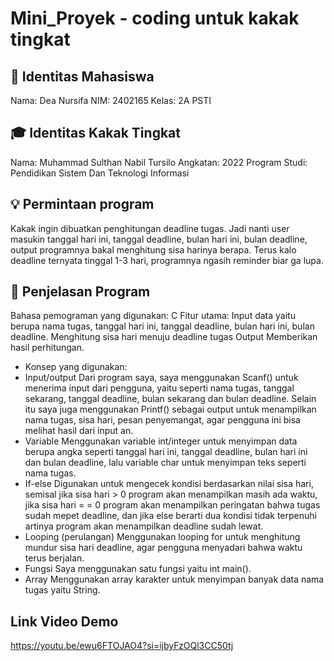 # Mini_Proyek - coding untuk kakak tingkat

## 👤 Identitas Mahasiswa
Nama: Dea Nursifa
NIM: 2402165
Kelas: 2A PSTI

## 🎓 Identitas Kakak Tingkat
Nama: Muhammad Sulthan Nabil Tursilo
Angkatan: 2022
Program Studi: Pendidikan Sistem Dan Teknologi Informasi

## 💡 Permintaan program
Kakak ingin dibuatkan penghitungan deadline tugas. Jadi nanti user masukin tanggal hari ini, tanggal deadline, bulan hari ini, bulan deadline, output programnya bakal menghitung sisa harinya berapa. Terus kalo deadline ternyata tinggal 1-3 hari, programnya ngasih reminder biar ga lupa.

## 🧠 Penjelasan Program
Bahasa pemograman yang digunakan: C
Fitur utama:
Input data yaitu berupa nama tugas, tanggal hari ini, tanggal deadline, bulan hari ini, bulan deadline.
Menghitung sisa hari menuju deadline tugas
Output Memberikan hasil perhitungan.

- Konsep yang digunakan:
- Input/output
Dari program saya, saya menggunakan Scanf() untuk menerima input dari pengguna, yaitu seperti nama tugas, tanggal sekarang, tanggal deadline, bulan sekarang dan bulan deadline. 
Selain itu saya juga menggunakan Printf() sebagai output untuk menampilkan nama tugas, sisa hari, pesan penyemangat, agar pengguna ini bisa melihat hasil dari input an.
- Variable
Menggunakan variable int/integer untuk menyimpan data berupa angka seperti tanggal hari ini, tanggal deadline, bulan hari ini dan bulan deadline, lalu variable char  untuk menyimpan teks seperti nama tugas.
- If-else
Digunakan untuk mengecek kondisi berdasarkan nilai sisa hari, semisal jika sisa hari  > 0 program akan menampilkan masih ada waktu, jika sisa hari = = 0 program akan menampilkan peringatan bahwa tugas sudah mepet deadline, dan jika else berarti dua kondisi tidak terpenuhi artinya program akan menampilkan deadline sudah lewat.
- Looping (perulangan)
Menggunakan looping for untuk menghitung mundur sisa hari deadline, agar pengguna menyadari bahwa waktu terus berjalan.
- Fungsi
Saya menggunakan satu fungsi yaitu int main().
- Array
Menggunakan array karakter untuk menyimpan banyak data nama tugas yaitu String.

## Link Video Demo
https://youtu.be/ewu6FTOJAO4?si=ijbyFzOQl3CC50tj


